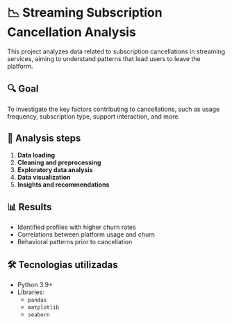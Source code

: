 # 📉 Streaming Subscription Cancellation Analysis

This project analyzes data related to subscription cancellations in streaming services, aiming to understand patterns that lead users to leave the platform.

## 🔍 Goal

To investigate the key factors contributing to cancellations, such as usage frequency, subscription type, support interaction, and more.

## 📂 Analysis steps

1. **Data loading**
2. **Cleaning and preprocessing**
3. **Exploratory data analysis**
4. **Data visualization**
5. **Insights and recommendations**

## 📊 Results

- Identified profiles with higher churn rates
- Correlations between platform usage and churn
- Behavioral patterns prior to cancellation

## 🛠️ Tecnologias utilizadas

- Python 3.9+
- Libraries:
  - `pandas`
  - `matplotlib`
  - `seaborn`
